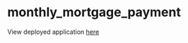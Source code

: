 # monthly_mortgage_payment

View deployed application [here](https://visheshj.shinyapps.io/monthly_mortgage_timeline/)
